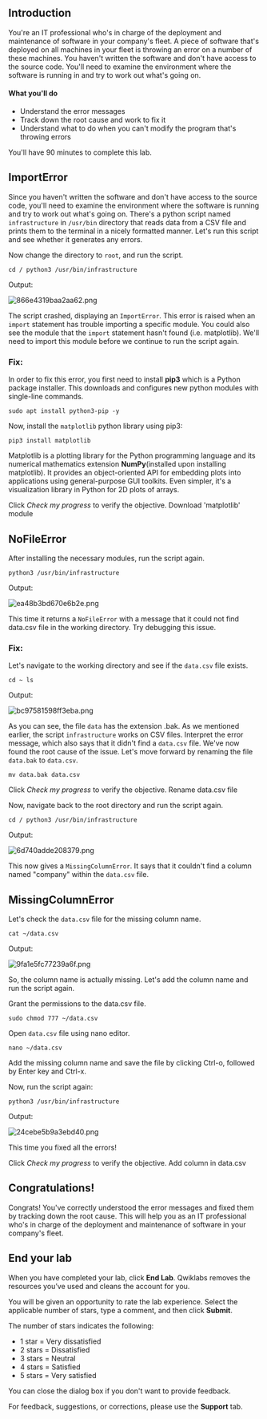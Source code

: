 ## Introduction

You're an IT professional who's in charge of the deployment and maintenance of software in your company's fleet. A piece of software that's deployed on all machines in your fleet is throwing an error on a number of these machines. You haven't written the software and don't have access to the source code. You'll need to examine the environment where the software is running in and try to work out what's going on.

#### **What you'll do**

-   Understand the error messages
-   Track down the root cause and work to fix it
-   Understand what to do when you can't modify the program that's throwing errors

You'll have 90 minutes to complete this lab.

## ImportError

Since you haven't written the software and don't have access to the source code, you'll need to examine the environment where the software is running and try to work out what's going on. There's a python script named `infrastructure` in `/usr/bin` directory that reads data from a CSV file and prints them to the terminal in a nicely formatted manner. Let's run this script and see whether it generates any errors.

Now change the directory to `root`, and run the script.

```cd / python3 /usr/bin/infrastructure```

Output:

![866e4319baa2aa62.png](https://cdn.qwiklabs.com/fkKbHgAkD8hUPXbA0%2Fvd5Ljq%2Fq3urL6y20eLT7isKEc%3D)

The script crashed, displaying an `ImportError`. This error is raised when an `import` statement has trouble importing a specific module. You could also see the module that the `import` statement hasn't found (i.e. matplotlib). We'll need to import this module before we continue to run the script again.

### Fix:

In order to fix this error, you first need to install **pip3** which is a Python package installer. This downloads and configures new python modules with single-line commands.

```sudo apt install python3-pip -y```

Now, install the `matplotlib` python library using pip3:

```pip3 install matplotlib```

Matplotlib is a plotting library for the Python programming language and its numerical mathematics extension **NumPy**(installed upon installing matplotlib). It provides an object-oriented API for embedding plots into applications using general-purpose GUI toolkits. Even simpler, it's a visualization library in Python for 2D plots of arrays.

Click _Check my progress_ to verify the objective. Download 'matplotlib' module

## NoFileError

After installing the necessary modules, run the script again.

```python3 /usr/bin/infrastructure```

Output:

![ea48b3bd670e6b2e.png](https://cdn.qwiklabs.com/RO%2F8zDIMpD4RcSD1wlaYzKO%2BvfO6l3jT40vZDajX5xI%3D)

This time it returns a `NoFileError` with a message that it could not find data.csv file in the working directory. Try debugging this issue.

### Fix:

Let's navigate to the working directory and see if the `data.csv` file exists.

```cd ~ ls```

Output:

![bc97581598ff3eba.png](https://cdn.qwiklabs.com/vXrPqsIwMlC9lqIWF0VqVzCAairVdN8zDUf7QF5vES8%3D)

As you can see, the file `data` has the extension .bak. As we mentioned earlier, the script `infrastructure` works on CSV files. Interpret the error message, which also says that it didn't find a `data.csv` file. We've now found the root cause of the issue. Let's move forward by renaming the file `data.bak` to `data.csv`.

```mv data.bak data.csv```

Click _Check my progress_ to verify the objective. Rename data.csv file

Now, navigate back to the root directory and run the script again.

```cd / python3 /usr/bin/infrastructure```

Output:

![6d740adde208379.png](https://cdn.qwiklabs.com/pb4muJRIokukTvMeSpLFmE8UJalXnOAEoC7NAMal%2Bf8%3D)

This now gives a `MissingColumnError`. It says that it couldn't find a column named "company" within the `data.csv` file.

## MissingColumnError

Let's check the `data.csv` file for the missing column name.

```cat ~/data.csv```

Output:

![9fa1e5fc77239a6f.png](https://cdn.qwiklabs.com/iXhTahSAgfQwzpBOMuc0DCBjbttqdNhMszQNHq5dg7w%3D)

So, the column name is actually missing. Let's add the column name and run the script again.

Grant the permissions to the data.csv file.

```sudo chmod 777 ~/data.csv```

Open `data.csv` file using nano editor.

```nano ~/data.csv```

Add the missing column name and save the file by clicking Ctrl-o, followed by Enter key and Ctrl-x.

Now, run the script again:

```python3 /usr/bin/infrastructure```

Output:

![24cebe5b9a3ebd40.png](https://cdn.qwiklabs.com/xyyGDtMxCJEBcuWoKxsLxJHejVQ6TBbK06S1Yqw27MA%3D)

This time you fixed all the errors!

Click _Check my progress_ to verify the objective. Add column in data.csv

## Congratulations!

Congrats! You've correctly understood the error messages and fixed them by tracking down the root cause. This will help you as an IT professional who's in charge of the deployment and maintenance of software in your company's fleet.

## End your lab

When you have completed your lab, click **End Lab**. Qwiklabs removes the resources you’ve used and cleans the account for you.

You will be given an opportunity to rate the lab experience. Select the applicable number of stars, type a comment, and then click **Submit**.

The number of stars indicates the following:

-   1 star = Very dissatisfied
-   2 stars = Dissatisfied
-   3 stars = Neutral
-   4 stars = Satisfied
-   5 stars = Very satisfied

You can close the dialog box if you don't want to provide feedback.

For feedback, suggestions, or corrections, please use the **Support** tab.